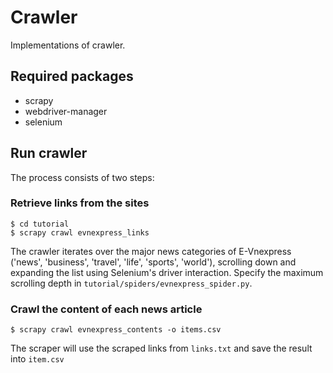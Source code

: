 # Crawler

Implementations of crawler.

## Required packages

- scrapy
- webdriver-manager
- selenium

## Run crawler

The process consists of two steps:

### Retrieve links from the sites

```
$ cd tutorial
$ scrapy crawl evnexpress_links
```

The crawler iterates over the major news categories of E-Vnexpress ('news', 'business', 'travel', 'life', 'sports', 'world'),
scrolling down and expanding the list using Selenium's driver interaction. Specify the maximum scrolling depth in `tutorial/spiders/evnexpress_spider.py`.

### Crawl the content of each news article

```
$ scrapy crawl evnexpress_contents -o items.csv
```

The scraper will use the scraped links from `links.txt` and save the result into `item.csv`